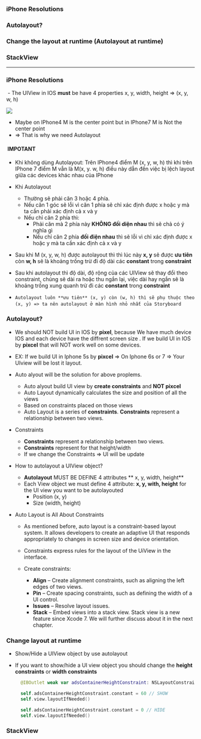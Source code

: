 ### iPhone Resolutions
### Autolayout?
### Change the layout at runtime (Autolayout at runtime)
### StackView

--------------------------------------------------------
### iPhone Resolutions
  - The UIView in IOS **must** be have 4 properties x, y, width, height => (x, y, w, h)
  
  ![](https://github.com/leminhtuan2015/Today-I-Learn/blob/master/swift/images/ios_resolution_small.png)

 -  Maybe on IPhone4 M is the center point but in IPhone7 M is Not the center point
 - => That is why we need Autolayout
 
####  IMPOTANT
- Khi không dùng Autolayout: Trên IPhone4 điểm M (x, y, w, h) thì khi trên IPhone 7 điểm M vẫn là M(x, y. w, h) điều này dẫn đến việc bị lệch layout giữa các devices khác nhau của IPhone

- Khi Autolayout
  - Thường sẽ phải căn 3 hoặc 4 phía.
  - Nếu căn 1 góc sẽ lỗi vì căn 1 phía sẽ chỉ xác định được x hoặc y mà ta cần phải xác định cả x và y
  - Nếu chỉ căn 2 phía thì:
    - Phải căn  mà 2 phía này **KHÔNG đối diện nhau** thì sẽ chả có ý nghĩa gì
    - Nếu chỉ căn 2 phía **đối điện nhau** thì sẽ lỗi vì chỉ xác định được x hoặc y mà ta cần xác định cả x và y
 - Sau khi M (x, y, w, h) được autolayout thì thì lúc này **x, y** sẽ được **ưu tiên** còn **w, h** sẽ là khoảng trống trừ đi độ dài các **constant** trong **constraint**
 - Sau khi autolayout thì độ dài, độ rộng của các UIView sẽ thay đổi theo constraint, chúng sẽ dài ra hoặc thu ngắn lại, việc dài hay ngắn sẽ là khoảng trống xung quanh trừ đi các **constant** trong **constraint**
 - `Autolayout luôn **ưu tiên** (x, y) còn (w, h) thì sẽ phụ thuộc theo (x, y) => ta nên autolayout ở màn hình nhỏ nhất của Storyboard`
  
 
### Autolayout?
 - We should NOT build UI in IOS by **pixel**, because We have much device IOS and each device have the diffrent screen size . If we build UI in IOS by **pixcel** that will NOT work well on some devices.
   
 - EX: If we build UI in Iphone 5s by **pixcel** => On Iphone 6s or 7 => Your UIview will be lost it layout.
   
 - Auto alyout will be the solution for above proplems.
   - Auto alyout build UI view by **create constraints** and **NOT pixcel**
   - Auto Layout dynamically calculates the size and position of all the views
   - Based on constraints placed on those views
   - Auto Layout is a series of **constraints**. **Constraints** represent a relationship between two views.
   
 - Constraints
   - **Constraints** represent a relationship between two views.
   - **Constraints** represent for that height/width
   - If we change the Constraints => UI will be update

 - How to autolayout a UIView object?
   - **Autolayout** MUST BE DEFINE 4 attributes ** x, y, width, height**
   - Each View object we must define 4 attribute: **x, y, with, height** for the UI view you want to be autolayouted
     - Position (x, y)
     - Size (width, height)
     
- Auto Layout is All About Constraints
   - As mentioned before, auto layout is a constraint-based layout system. It allows developers to create an adaptive UI that responds appropriately to changes in screen size and device orientation.
   - Constraints express rules for the layout of the UiView in the interface.
  
   - Create constraints: 
        - **Align** – Create alignment constraints, such as aligning the left edges of two views.
        - **Pin** – Create spacing constraints, such as defining the width of a UI control.
        - **Issues** – Resolve layout issues.
        - **Stack** – Embed views into a stack view. Stack view is a new feature since Xcode 7. We will further discuss about it in the next chapter.
    
### Change layout at runtime
  - Show/Hide a UIView object by use autolayout
  - If you want to show/hide a UI view object you should change the **height constraints** or **width constraints**
  
    ```swift
      @IBOutlet weak var adsContainerHeightConstraint: NSLayoutConstraint!

      self.adsContainerHeightConstraint.constant = 60 // SHOW
      self.view.layoutIfNeeded()

      self.adsContainerHeightConstraint.constant = 0 // HIDE
      self.view.layoutIfNeeded()
    ```
    
### StackView
